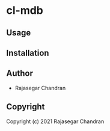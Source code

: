 # cl-mdb



## Usage

## Installation

## Author

* Rajasegar Chandran

## Copyright

Copyright (c) 2021 Rajasegar Chandran

